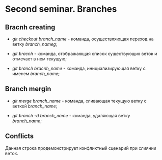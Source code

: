 # Second seminar. Branches

## Bracnh creating

* *git checkout branch_name* - команда, осуществляющая переход на ветку *branch_nameg*;

* *git bracnh* - команда, отображающая список существующих веток и отмечает в нем текущую; 

* *git branch bracnh_name* - команда, инициализирующая ветку с именем *branch_name*;

## Branch mergin

* *git merge branch_name* - команда, сливающая текущую ветку с веткой *branch_name*;

* *git branch -d branch_name* - команда, удаляющая ветку *branch_name*;

## Conflicts

Данная строка продемонстрирует конфликтный сценарий при слиянии веток.
